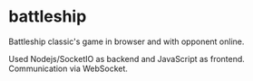 battleship
==========

Battleship classic's game in browser and with opponent online.

Used Nodejs/SocketIO as backend and JavaScript as frontend.
Communication via WebSocket.
